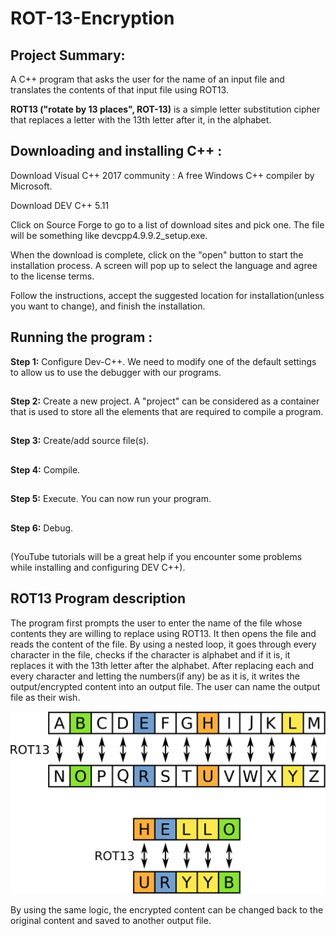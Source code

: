 # ROT-13-Encryption
##
## Project Summary:
A C++ program that asks the user for the name of an input file and translates the contents of that input file using ROT13.

**ROT13 ("rotate by 13 places", ROT-13)** is a simple letter substitution cipher that replaces a letter with the 13th letter after it, in the alphabet.

## Downloading and installing C++ :
Download Visual C++ 2017 community : A free Windows C++ compiler by Microsoft.

Download DEV C++ 5.11

Click on Source Forge to go to a list of download sites and pick one. The file will be something like devcpp4.9.9.2_setup.exe.

When the download is complete, click on the "open" button to start the installation process. A screen will pop up to select the language and agree to the license terms. 

Follow the instructions, accept the suggested location for installation(unless you want to change), and finish the installation.

## Running the program :
 
**Step 1:** Configure Dev-C++. We need to modify one of the default settings to allow us to use the debugger with our programs.
##
**Step 2:** Create a new project. A "project" can be considered as a container that is used to store all the elements that are required to compile a program.
## 
**Step 3:** Create/add source file(s).
## 
**Step 4:** Compile.
## 
**Step 5:** Execute. You can now run your program. 
## 
**Step 6:** Debug.
##
(YouTube tutorials will be a great help if you encounter some problems while installing and configuring DEV C++).

## ROT13 Program description 
The program first prompts the user to enter the name of the file whose contents they are willing to replace using ROT13. It then opens the file and reads the content 
of the file.  By using a nested loop, it  goes through every character in the file, checks if the character is alphabet and if it is, it replaces it with the 13th letter 
after the alphabet. After replacing each and every character and letting the numbers(if any) be as it is, it writes the output/encrypted content into an output file. 
The user can name the output file as their wish.

![picture](ROT13.png)


By using the same logic, the encrypted content can be changed back to the original content and saved to another output file.


